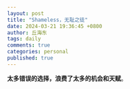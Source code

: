 ```yaml
---
layout: post
title: "Shameless，无耻之徒"
date: 2024-03-21 19:36:45 +0800
author: 丘海东 
tags: daily
comments: true
categories: personal
published: true
---
```

**太多错误的选择，浪费了太多的机会和天赋**。
